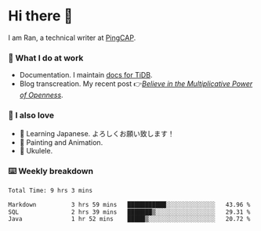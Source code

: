 # Hi there 👋

I am Ran, a technical writer at [PingCAP](https://pingcap.com/).

### 📝 What I do at work

- Documentation. I maintain [docs for TiDB](https://github.com/pingcap/docs).
- Blog transcreation. My recent post 👉[*Believe in the Multiplicative Power of Openness*](https://pingcap.com/blog/believe-in-the-multiplicative-power-of-openness-open-source-community).

### 🤠 I also love

- 💬 Learning Japanese. よろしくお願い致します！
- 🎨 Painting and Animation.
- 🎵 Ukulele.

### ⌨️ Weekly breakdown

<!--START_SECTION:waka-->

```txt
Total Time: 9 hrs 3 mins

Markdown          3 hrs 59 mins   ███████████░░░░░░░░░░░░░░   43.96 %
SQL               2 hrs 39 mins   ███████▒░░░░░░░░░░░░░░░░░   29.31 %
Java              1 hr 52 mins    █████▒░░░░░░░░░░░░░░░░░░░   20.72 %
```

<!--END_SECTION:waka-->
